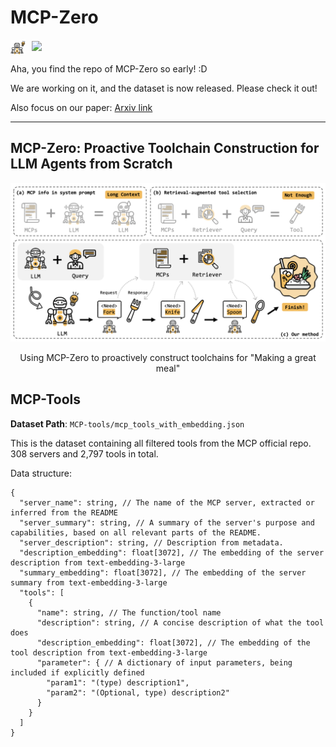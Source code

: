 # MCP-Zero

<div style="display: flex; align-items: center; gap: 10px; margin-bottom: 10px;">
  <img src="assets/robot.png" alt="MCP-Zero Robot" width="24" height="24">
  <a href="https://arxiv.org/abs/2506.01056">
    <img src="https://img.shields.io/badge/Paper-arXiv-red" height="18">
  </a>
</div>



Aha, you find the repo of MCP-Zero so early! :D

We are working on it, and the dataset is now released. Please check it out!

Also focus on our paper: [Arxiv link](https://arxiv.org/abs/2506.01056)

---


## MCP-Zero: Proactive Toolchain Construction for LLM Agents from Scratch

<div align="center">
  <img src="assets/fig1.png" alt="MCP-Zero workflow">
  <p> Using MCP-Zero to proactively construct toolchains for "Making a great meal"</p>
</div>






## MCP-Tools

**Dataset Path**: `MCP-tools/mcp_tools_with_embedding.json`

This is the dataset containing all filtered tools from the MCP official repo. 308 servers and 2,797 tools in total.

Data structure:
```
{
  "server_name": string, // The name of the MCP server, extracted or inferred from the README
  "server_summary": string, // A summary of the server's purpose and capabilities, based on all relevant parts of the README.
  "server_description": string, // Description from metadata. 
  "description_embedding": float[3072], // The embedding of the server description from text-embedding-3-large
  "summary_embedding": float[3072], // The embedding of the server summary from text-embedding-3-large
  "tools": [
    {
      "name": string, // The function/tool name
      "description": string, // A concise description of what the tool does
      "description_embedding": float[3072], // The embedding of the tool description from text-embedding-3-large
      "parameter": { // A dictionary of input parameters, being included if explicitly defined
        "param1": "(type) description1",
        "param2": "(Optional, type) description2"
      }
    }
  ]
}
```


